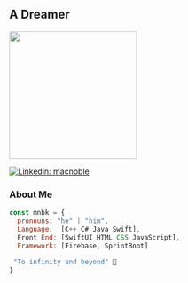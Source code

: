 <h2> A Dreamer</h2>
<img src="https://media1.giphy.com/media/v1.Y2lkPTc5MGI3NjExbnFldnFwYXZjNmhmZDd0NXM0bDVkNGtsMmFta3duZTg1eTE1NWJwYiZlcD12MV9pbnRlcm5hbF9naWZfYnlfaWQmY3Q9Zw/OMeGDxdAsMPzW/giphy.gif" width="230">


[![Linkedin: macnoble](https://img.shields.io/badge/-macnoble-blue?style=flat-square&logo=Linkedin&logoColor=white&link=https://www.linkedin.com/in/mac-noblebrako-kusi/)](https://www.linkedin.com/in/mac-noblebrako-kusi/)

### About Me  
      
```javascript
const mnbk = {
  pronouns: "he" | "him",
  Language:  [C++ C# Java Swift],
  Front End: [SwiftUI HTML CSS JavaScript],
  Framework: [Firebase, SprintBoot]
  
 "To infinity and beyond" 💫
}
```
